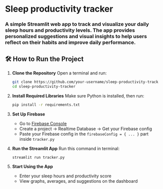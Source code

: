 # Sleep productivity tracker
### A simple Streamlit web app to track and visualize your daily sleep hours and productivity levels. The app provides personalized suggestions and visual insights to help users reflect on their habits and improve daily performance.

## 🛠 How to Run the Project

1. **Clone the Repository**
   Open a terminal and run:

   ```bash
   git clone https://github.com/your-username/sleep-productivity-tracker.git
   cd sleep-productivity-tracker
   ```

2. **Install Required Libraries**
   Make sure Python is installed, then run:

   ```bash
   pip install -r requirements.txt
   ```

3. **Set Up Firebase**

   * Go to [Firebase Console](https://console.firebase.google.com/)
   * Create a project → Realtime Database → Get your Firebase config
   * Paste your Firebase config in the `firebaseConfig = { ... }` part inside `tracker.py`

4. **Run the Streamlit App**
   Run this command in terminal:

   ```bash
   streamlit run tracker.py
   ```

5. **Start Using the App**

   * Enter your sleep hours and productivity score
   * View graphs, averages, and suggestions on the dashboard

